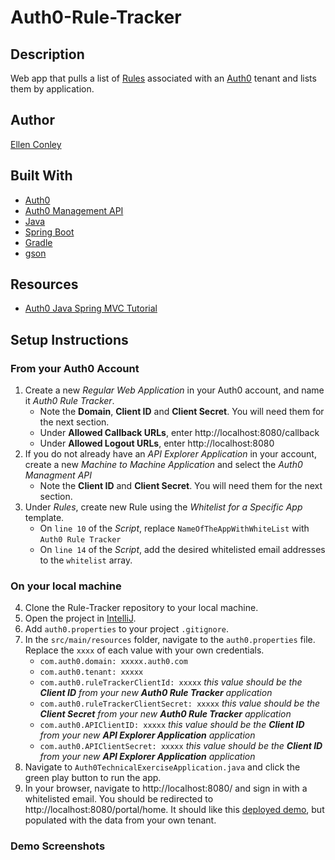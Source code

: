 # Auth0-Rule-Tracker

## Description
Web app that pulls a list of [Rules](https://auth0.com/docs/rules) associated with an [Auth0](https://auth0.com/) tenant and lists them by application.

## Author
[Ellen Conley](https://github.com/egconley)

## Built With
- [Auth0](https://auth0.com/docs/)
- [Auth0 Management API](https://auth0.com/docs/api/management/v2)
- [Java](https://www.java.com/en/)
- [Spring Boot](https://spring.io/projects/spring-boot)
- [Gradle](https://gradle.org/)
- [gson](https://github.com/google/gson)

## Resources
- [Auth0 Java Spring MVC Tutorial](https://auth0.com/docs/quickstart/webapp/java-spring-mvc)

## Setup Instructions

### From your Auth0 Account
1. Create a new *Regular Web Application* in your Auth0 account, and name it *Auth0 Rule Tracker*.
    - Note the **Domain**, **Client ID** and **Client Secret**.  You will need them for the next section.
    - Under **Allowed Callback URLs**, enter http://localhost:8080/callback   
    - Under **Allowed Logout URLs**, enter http://localhost:8080
2. If you do not already have an *API Explorer Application* in your account, create a new *Machine to Machine Application* and select the *Auth0 Managment API*
    - Note the **Client ID** and **Client Secret**.  You will need them for the next section.
3. Under *Rules*, create new Rule using the *Whitelist for a Specific App* template.  
    - On `line 10` of the *Script*, replace `NameOfTheAppWithWhiteList` with `Auth0 Rule Tracker`
    - On `line 14` of the *Script*, add the desired whitelisted email addresses to the `whitelist` array.

### On your local machine
4. Clone the Rule-Tracker repository to your local machine.
5. Open the project in [IntelliJ](https://www.jetbrains.com/idea/).
6. Add `auth0.properties` to your project `.gitignore`.
7. In the `src/main/resources` folder, navigate to the `auth0.properties` file.  Replace the `xxxx` of each value with your own credentials.
    - `com.auth0.domain: xxxxx.auth0.com`
    - `com.auth0.tenant: xxxxx`
    - `com.auth0.ruleTrackerClientId: xxxxx` *this value should be the **Client ID** from your new **Auth0 Rule Tracker** application*
    - `com.auth0.ruleTrackerClientSecret: xxxxx` *this value should be the **Client Secret** from your new **Auth0 Rule Tracker** application*
    - `com.auth0.APIClientID: xxxxx` *this value should be the **Client ID** from your new **API Explorer Application** application*
    - `com.auth0.APIClientSecret: xxxxx` *this value should be the **Client ID** from your new **API Explorer Application** application*
8. Navigate to `Auth0TechnicalExerciseApplication.java` and click the green play button to run the app.
9. In your browser, navigate to http://localhost:8080/ and sign in with a whitelisted email. You should be redirected to http://localhost:8080/portal/home.  It should like this [deployed demo](https://rule-tracker.herokuapp.com/), but populated with the data from your own tenant.

### Demo Screenshots

